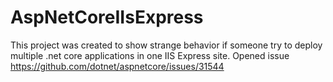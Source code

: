 # AspNetCoreIIsExpress
This project was created to show strange behavior if someone try to deploy multiple .net core applications in one IIS Express site.
Opened issue https://github.com/dotnet/aspnetcore/issues/31544
